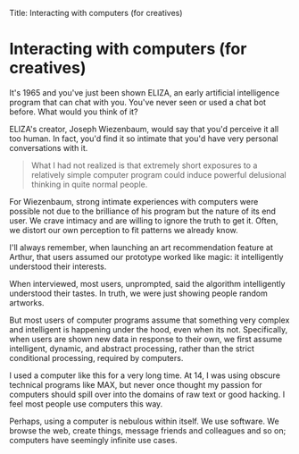 Title: Interacting with computers (for creatives)

# Interacting with computers (for creatives)

It's 1965 and you've just been shown ELIZA, an early artificial intelligence program that can chat with you. You've never seen or used a chat bot before. What would you think of it?

ELIZA's creator, Joseph Wiezenbaum, would say that you'd perceive it all too human. In fact, you'd find it so intimate that you'd have very personal conversations with it.

> What I had not realized is that extremely short exposures to a relatively simple computer program could induce powerful delusional thinking in quite normal people.

For Wiezenbaum, strong intimate experiences with computers were possible not due to the brilliance of his program but the nature of its end user. We crave intimacy and are willing to ignore the truth to get it. Often, we distort our own perception to fit patterns we already know.

I'll always remember, when launching an art recommendation feature at Arthur, that users assumed our prototype worked like magic: it intelligently understood their interests.

When interviewed, most users, unprompted, said the algorithm intelligently understood their tastes. In truth, we were just showing people random artworks.

But most users of computer programs assume that something very complex and intelligent is happening under the hood, even when its not. Specifically, when users are shown new data in response to their own, we first assume intelligent, dynamic, and abstract processing, rather than the strict conditional processing, required by computers.

I used a computer like this for a very long time. At 14, I was using obscure technical programs like MAX, but never once thought my passion for computers should spill over into the domains of raw text or good hacking. I feel most people use computers this way.

Perhaps, using a computer is nebulous within itself. We use software. We browse the web, create things, message friends and colleagues and so on; computers have seemingly infinite use cases.
